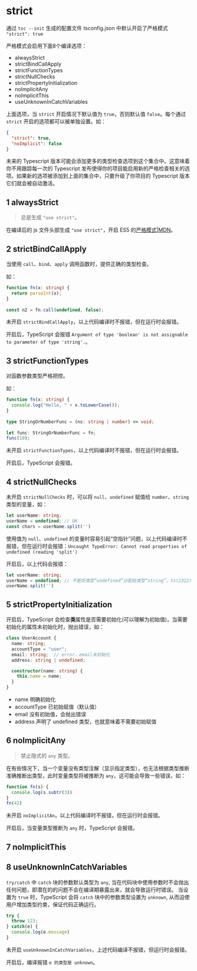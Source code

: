 # strict

通过 `tsc --init` 生成的配置文件 tsconfig.json 中默认开启了严格模式 `"strict": true`

严格模式会启用下面8个编译选项：

- alwaysStrict
- strictBindCallApply
- strictFunctionTypes
- strictNullChecks
- strictPropertyInitialization
- noImplicitAny
- noImplicitThis
- useUnknownInCatchVariables

上面选项，当 `strict` 开启情况下默认值为 `true`，否则默认值 `false`。每个通过 `strict` 开启的选项都可以被单独设置。如：

```json
{
  "strict": true,
  "noImplicit": false
}
```

未来的 Typescript 版本可能会添加更多的类型检查选项到这个集合中。这意味着你不用跟踪每一次的 Typescript 发布使得你的项目能启用新的严格检查相关的选项。如果新的选项被添加到上面的集合中，只要升级了你项目的 Typescript 版本它们就会被自动激活。

## 1 alwaysStrict

> 总是生成 `"use strict"`。

在编译后的 js 文件头部生成 `"use strict"`，开启 ES5 的[严格模式|MDN](https://developer.mozilla.org/zh-CN/docs/Web/JavaScript/Reference/Strict_mode)。

## 2 strictBindCallApply

当使用 `call`、`bind`、`apply` 调用函数时，提供正确的类型检查。

如：

```ts
function fn(x: string) {
  return parseInt(x);
}
 
const n2 = fn.call(undefined, false);
```

未开启 `strictBindCallApply`，以上代码编译时不报错，但在运行时会报错。

开启后，TypeScript 会报错 `Argument of type 'boolean' is not assignable to parameter of type 'string'.`。

## 3 strictFunctionTypes

对函数参数类型严格把控。

如：

```ts
function fn(x: string) {
  console.log("Hello, " + x.toLowerCase());
}
 
type StringOrNumberFunc = (ns: string | number) => void;
 
let func: StringOrNumberFunc = fn;
func(10);
```

未开启 `strictFunctionTypes`，以上代码编译时不报错，但在运行时会报错。

开启后，TypeScript 会报错。

## 4 strictNullChecks

未开启 `strictNullChecks` 时，可以将 `null`、`undefined` 赋值给 `number`、`string` 类型的变量，如：

```ts
let userName: string;
userName = undefined; // OK
const chars = userName.split('')
```

使用值为 `null`、`undefined` 的变量时容易引起“空指针”问题，以上代码编译时不报错，但在运行时会报错：`Uncaught TypeError: Cannot read properties of undefined (reading 'split')`

开启后，以上代码会报错：

```ts
let userName: string;
userName = undefined; // 不能将类型“undefined”分配给类型“string”。ts(2322)
userName.split('')
```

## 5 strictPropertyInitialization

开启后，TypeScript 会检查**类**属性是否需要初始化(可以理解为初始值)，当需要初始化的属性未初始化时，抛出错误，如：

```ts
class UserAccount {
  name: string;
  accountType = "user";
  email: string;  // error，email未初始化
  address: string | undefined;

  constructor(name: string) {
    this.name = name;
  }
}
```

- name 明确初始化
- accountType 已初始赋值（默认值）
- email 没有初始值，会抛出错误
- address 声明了 undefined 类型，也就意味着不需要初始赋值

## 6 noImplicitAny

> 禁止隐式的 `any` 类型。

在有些情况下，当一个变量没有类型注解（显示指定类型），也无法根据类型推断准确推断出类型，此时变量类型将被推断为 `any`，这可能会导致一些错误，如：

```ts
function fn(s) {
  console.log(s.subtr(3))
}
fn(42)
```

未开启 `noImplicitAn`，以上代码编译时不报错，但在运行时会报错。

开启后，当变量类型推断为 `any` 时，TypeScript 会报错。

## 7 noImplicitThis

## 8 useUnknownInCatchVariables

`try/catch` 中 `catch` 块的参数默认类型为 `any`, 当在代码块中使用参数时不会抛出任何问题，即潜在的的问题不会在编译期暴露出来，就会导致运行时错误。 当设置为 `true` 时，TypeScript 会将 `catch` 块中的参数类型设置为 `unknown`, 从而迫使用户增加类型约束，保证代码正确运行。

```ts
try {
  throw 123;
} catch(e) {
  console.log(e.message)
}
```

未开启 `useUnknownInCatchVariables`，上述代码编译不报错，但运行时会报错。

开启后，编译报错 `e 的类型是 unknown`。
